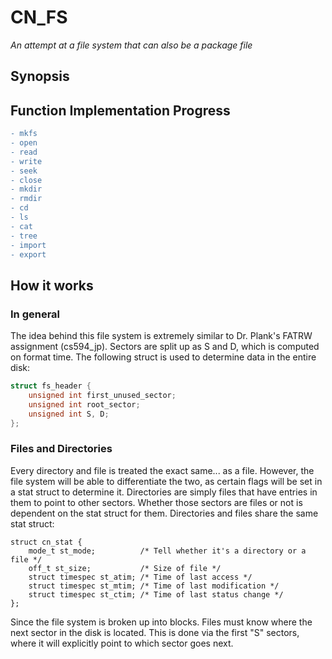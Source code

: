 # CN\_FS
*An attempt at a file system that can also be a package file*

## Synopsis


## Function Implementation Progress
```diff
- mkfs
- open
- read
- write
- seek
- close
- mkdir
- rmdir
- cd
- ls
- cat
- tree
- import
- export
```

## How it works
### In general
The idea behind this file system is extremely similar to Dr. Plank's FATRW assignment (cs594\_jp). Sectors are split up as S and D, which is computed on format time. The following struct is used to determine data in the entire disk:

```c
struct fs_header {
	unsigned int first_unused_sector;
	unsigned int root_sector;
	unsigned int S, D;
};
```

### Files and Directories
Every directory and file is treated the exact same... as a file. However, the file system will be able to differentiate the two, as certain flags will be set in a stat struct to determine it. Directories are simply files that have entries in them to point to other sectors. Whether those sectors are files or not is dependent on the stat struct for them. Directories and files share the same stat struct:

```
struct cn_stat {
	mode_t st_mode;          /* Tell whether it's a directory or a file */
	off_t st_size;           /* Size of file */
	struct timespec st_atim; /* Time of last access */
	struct timespec st_mtim; /* Time of last modification */
	struct timespec st_ctim; /* Time of last status change */
};
```

Since the file system is broken up into blocks. Files must know where the next sector in the disk is located. This is done via the first "S" sectors, where it will explicitly point to which sector goes next.
